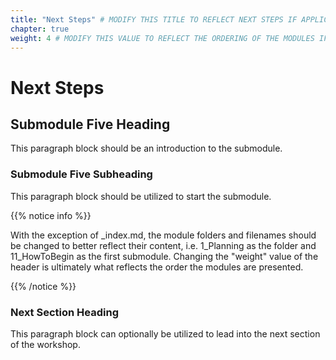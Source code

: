 ```yaml
---
title: "Next Steps" # MODIFY THIS TITLE TO REFLECT NEXT STEPS IF APPLICABLE
chapter: true
weight: 4 # MODIFY THIS VALUE TO REFLECT THE ORDERING OF THE MODULES IF APPLICABLE
---
```


# Next Steps <!-- MODIFY THIS HEADING IF APPLICABLE -->

## Submodule Five Heading <!-- MODIFY THIS SUBHEADING -->

This paragraph block should be an introduction to the submodule.

### Submodule Five Subheading <!-- MODIFY THIS SUBHEADING -->
This paragraph block should be utilized to start the submodule. <br>

{{% notice info %}}
<p style='text-align: left;'>
With the exception of _index.md, the module folders and filenames should be changed to better reflect their content, i.e. 1_Planning as the folder and 11_HowToBegin as the first submodule. Changing the "weight" value of the header is ultimately what reflects the order the modules are presented.
</p>
{{% /notice %}}

### Next Section Heading <!-- MODIFY THIS HEADING -->
This paragraph block can optionally be utilized to lead into the next section of the workshop.